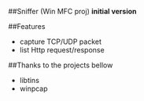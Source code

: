 ##Sniffer (Win MFC proj)
**initial version**

##Features
- capture TCP/UDP packet
- list Http request/response

##Thanks to the projects bellow
* libtins
* winpcap

